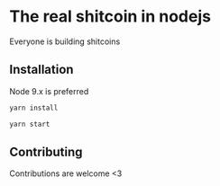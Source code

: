 # The real shitcoin in nodejs

Everyone is building shitcoins

## Installation

Node 9.x is preferred

```bash
yarn install

yarn start

```


## Contributing

Contributions are welcome <3

